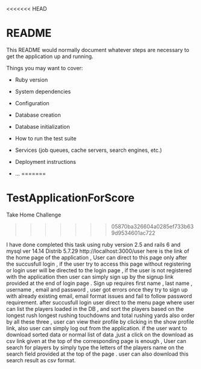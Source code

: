 <<<<<<< HEAD
# README

This README would normally document whatever steps are necessary to get the
application up and running.

Things you may want to cover:

* Ruby version

* System dependencies

* Configuration

* Database creation

* Database initialization

* How to run the test suite

* Services (job queues, cache servers, search engines, etc.)

* Deployment instructions

* ...
=======
# TestApplicationForScore
Take Home Challenge
>>>>>>> 05870ba326604a0285ef733b639d9534601ac722

I have done completed this task using ruby version 2.5 and rails 6 and mysql ver 14.14 Distrib 5.7.29
http://localhost:3000/user here is the link of the home page of the application , User can 
direct to this page only after the succusfull login , if the user try to access this page
without registering or login user will be directed to the login page , if the user is not
registered with the application then user can simply sign up by the signup link provided 
at the end of login page . Sign up requires first name , last name , username , email and 
password , user got errors once they try to sign up with already existing email, 
email format issues and fail to follow password requirement. after succusfull login user 
direct to the menu page where user can list the players loaded in the DB , and sort the 
players based on the longest rush longest rushing touchdowns and total rushing yards
also order by all these three , user can view their profile by clicking in the show profile link,
also user can simply log out from the application.
if the user want to download sorted data or normal list of data ,just a click on the
download as csv link given at the top of the corresponding page is enough ,
User can search for players by simply type the letters of the players name on the search field
provided at the top of the page . user can also download this search result as  csv format.       